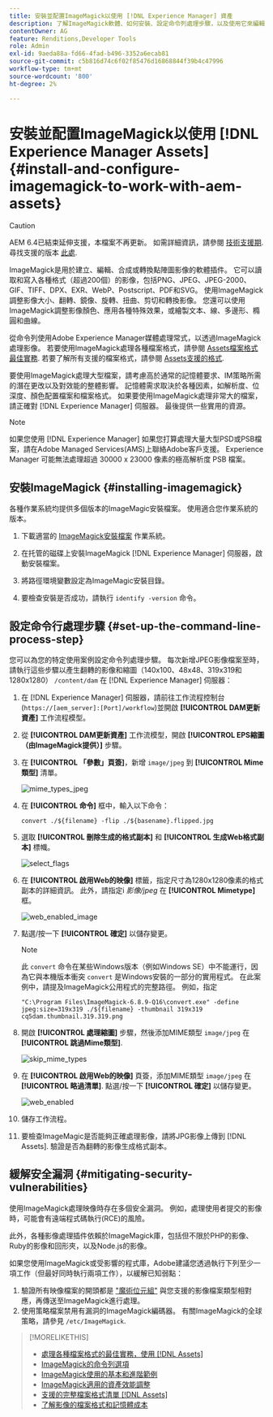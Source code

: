 ```yaml
---
title: 安裝並配置ImageMagick以使用 [!DNL Experience Manager] 資產
description: 了解ImageMagick軟體、如何安裝、設定命令列處理步驟，以及使用它來編輯、撰寫和從影像產生縮圖。
contentOwner: AG
feature: Renditions,Developer Tools
role: Admin
exl-id: 9aeda88a-fd66-4fad-b496-3352a6ecab81
source-git-commit: c5b816d74c6f02f85476d16868844f39b4c47996
workflow-type: tm+mt
source-wordcount: '800'
ht-degree: 2%

---
```


# 安裝並配置ImageMagick以使用 [!DNL Experience Manager Assets] {#install-and-configure-imagemagick-to-work-with-aem-assets}

>[!CAUTION]
>
>AEM 6.4已結束延伸支援，本檔案不再更新。 如需詳細資訊，請參閱 [技術支援期](https://helpx.adobe.com//tw/support/programs/eol-matrix.html). 尋找支援的版本 [此處](https://experienceleague.adobe.com/docs/).

ImageMagick是用於建立、編輯、合成或轉換點陣圖影像的軟體插件。 它可以讀取和寫入各種格式（超過200個）的影像，包括PNG、JPEG、JPEG-2000、GIF、TIFF、DPX、EXR、WebP、Postscript、PDF和SVG。 使用ImageMagick調整影像大小、翻轉、鏡像、旋轉、扭曲、剪切和轉換影像。 您還可以使用ImageMagick調整影像顏色、應用各種特殊效果，或繪製文本、線、多邊形、橢圓和曲線。

從命令列使用Adobe Experience Manager媒體處理常式，以透過ImageMagick處理影像。 若要使用ImageMagick處理各種檔案格式，請參閱 [Assets檔案格式最佳實務](assets-file-format-best-practices.md). 若要了解所有支援的檔案格式，請參閱 [Assets支援的格式](assets-formats.md).

要使用ImageMagick處理大型檔案，請考慮高於通常的記憶體要求、IM策略所需的潛在更改以及對效能的整體影響。 記憶體需求取決於各種因素，如解析度、位深度、顏色配置檔案和檔案格式。 如果要使用ImageMagick處理非常大的檔案，請正確對 [!DNL Experience Manager] 伺服器。 最後提供一些實用的資源。

>[!NOTE]
>
>如果您使用 [!DNL Experience Manager] 如果您打算處理大量大型PSD或PSB檔案，請在Adobe Managed Services(AMS)上聯絡Adobe客戶支援。 Experience Manager 可能無法處理超過 30000 x 23000 像素的極高解析度 PSB 檔案。

## 安裝ImageMagick {#installing-imagemagick}

各種作業系統均提供多個版本的ImageMagic安裝檔案。 使用適合您作業系統的版本。

1. 下載適當的 [ImageMagick安裝檔案](https://www.imagemagick.org/script/download.php) 作業系統。
1. 在托管的磁碟上安裝ImageMagick [!DNL Experience Manager] 伺服器，啟動安裝檔案。

1. 將路徑環境變數設定為ImageMagic安裝目錄。
1. 要檢查安裝是否成功，請執行 `identify -version` 命令。

## 設定命令行處理步驟 {#set-up-the-command-line-process-step}

您可以為您的特定使用案例設定命令列處理步驟。 每次新增JPEG影像檔案至時，請執行這些步驟以產生翻轉的影像和縮圖（140x100、48x48、319x319和1280x1280） `/content/dam` 在 [!DNL Experience Manager] 伺服器：

1. 在 [!DNL Experience Manager] 伺服器，請前往工作流程控制台(`https://[aem_server]:[Port]/workflow`)並開啟 **[!UICONTROL DAM更新資產]** 工作流程模型。
1. 從 **[!UICONTROL DAM更新資產]** 工作流模型，開啟 **[!UICONTROL EPS縮圖（由ImageMagick提供）]** 步驟。
1. 在 **[!UICONTROL 「參數」頁簽]**，新增 `image/jpeg` 到 **[!UICONTROL Mime類型]** 清單。

   ![mime_types_jpeg](assets/mime_types_jpeg.png)

1. 在 **[!UICONTROL 命令]** 框中，輸入以下命令：

   `convert ./${filename} -flip ./${basename}.flipped.jpg`

1. 選取 **[!UICONTROL 刪除生成的格式副本]** 和 **[!UICONTROL 生成Web格式副本]** 標幟。

   ![select_flags](assets/select_flags.png)

1. 在 **[!UICONTROL 啟用Web的映像]** 標籤，指定尺寸為1280x1280像素的格式副本的詳細資訊。 此外，請指定i *影像/jpeg* 在 **[!UICONTROL Mimetype]** 框。

   ![web_enabled_image](assets/web_enabled_image.png)

1. 點選/按一下 **[!UICONTROL 確定]** 以儲存變更。

   >[!NOTE]
   >
   >此 `convert` 命令在某些Windows版本（例如Windows SE）中不能運行，因為它與本機版本衝突 `convert` 是Windows安裝的一部分的實用程式。 在此案例中，請提及ImageMagick公用程式的完整路徑。 例如，指定
   >
   >`"C:\Program Files\ImageMagick-6.8.9-Q16\convert.exe" -define jpeg:size=319x319 ./${filename} -thumbnail 319x319 cq5dam.thumbnail.319.319.png`

1. 開啟 **[!UICONTROL 處理縮圖]** 步驟，然後添加MIME類型 `image/jpeg` 在 **[!UICONTROL 跳過Mime類型]**.

   ![skip_mime_types](assets/skip_mime_types.png)

1. 在 **[!UICONTROL 啟用Web的映像]** 頁簽，添加MIME類型 `image/jpeg` 在 **[!UICONTROL 略過清單]**. 點選/按一下 **[!UICONTROL 確定]** 以儲存變更。

   ![web_enabled](assets/web_enabled.png)

1. 儲存工作流程。
1. 要檢查ImageMagic是否能夠正確處理影像，請將JPG影像上傳到 [!DNL Assets]. 驗證是否為翻轉的影像生成格式副本。

## 緩解安全漏洞 {#mitigating-security-vulnerabilities}

使用ImageMagick處理映像時存在多個安全漏洞。 例如，處理使用者提交的影像時，可能會有遠端程式碼執行(RCE)的風險。

此外，各種影像處理插件依賴於ImageMagick庫，包括但不限於PHP的影像、Ruby的影像和回形夾，以及Node.js的影像。

如果您使用ImageMagick或受影響的程式庫，Adobe建議您透過執行下列至少一項工作（但最好同時執行兩項工作），以緩解已知弱點：

1. 驗證所有映像檔案的開頭都是 [&quot;魔術位元組&quot;](https://en.wikipedia.org/wiki/List_of_file_signatures) 與您支援的影像檔案類型相對應，再傳送至ImageMagick進行處理。
1. 使用策略檔案禁用有漏洞的ImageMagick編碼器。 有關ImageMagick的全球策略，請參見 `/etc/ImageMagick`.

>[!MORELIKETHIS]
>
>* [處理各種檔案格式的最佳實務，使用 [!DNL Assets]](assets-file-format-best-practices.md)
>* [ImageMagick的命令列選項](https://www.imagemagick.org/script/command-line-options.php)
>* [ImageMagick使用的基本和進階範例](https://www.imagemagick.org/Usage/)
>* [ImageMagick適用的資產效能調整](performance-tuning-guidelines.md)
>* [支援的完整檔案格式清單 [!DNL Assets]](assets-formats.md)
>* [了解影像的檔案格式和記憶體成本](https://www.scantips.com/basics1d.html)

